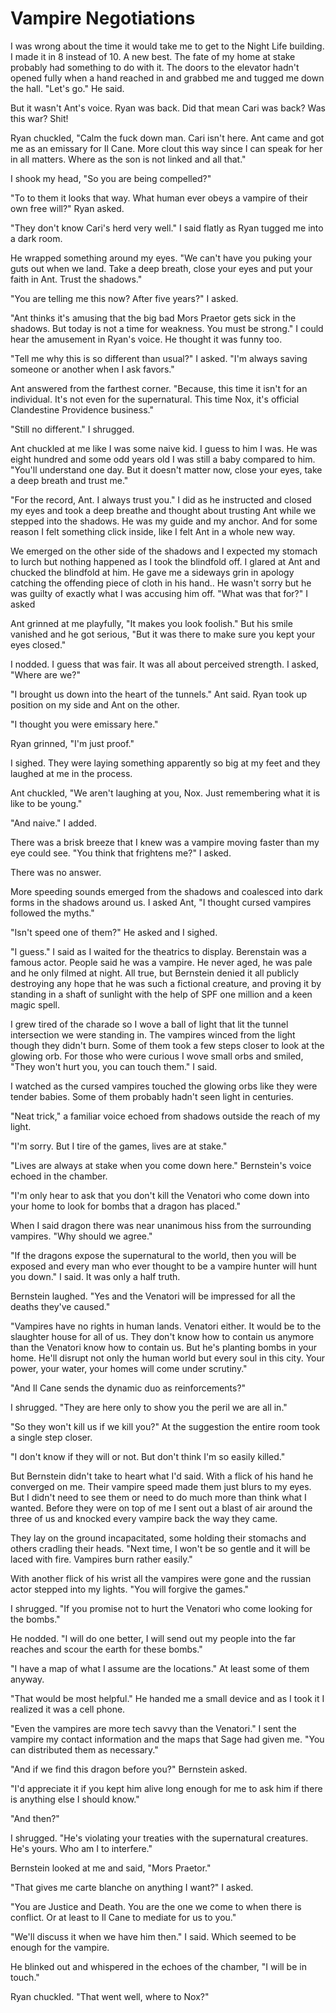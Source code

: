 #  Vampire Negotiations

I was wrong about the time it would take me to get to the Night Life building. I
made it in 8 instead of 10. A new best. The fate of my home at stake probably
had something to do with it. The doors to the elevator hadn't opened fully when
a hand reached in and grabbed me and tugged me down the hall. "Let's go." He
said.

But it wasn't Ant's voice. Ryan was back. Did that mean Cari was back? Was this
war? Shit!

Ryan chuckled, "Calm the fuck down man. Cari isn't here. Ant came and got me as
an emissary for Il Cane. More clout this way since I can speak for her in all
matters. Where as the son is not linked and all that."

I shook my head, "So you are being compelled?"

"To to them it looks that way. What human ever obeys a vampire of their own free
will?" Ryan asked.

"They don't know Cari's herd very well." I said flatly as Ryan tugged me into a
dark room.

He wrapped something around my eyes. "We can't have you puking your guts out
when we land. Take a deep breath, close your eyes and put your faith in Ant.
Trust the shadows."

"You are telling me this now? After five years?" I asked.

"Ant thinks it's amusing that the big bad Mors Praetor gets sick in the shadows.
But today is not a time for weakness. You must be strong." I could hear the
amusement in Ryan's voice. He thought it was funny too.

"Tell me why this is so different than usual?" I asked. "I'm always saving
someone or another when I ask favors."

Ant answered from the farthest corner. "Because, this time it isn't for an
individual. It's not even for the supernatural. This time Nox, it's official
Clandestine Providence business."

"Still no different." I shrugged.

Ant chuckled at me like I was some naive kid. I guess to him I was. He was eight
hundred and some odd years old I was still a baby compared to him. "You'll
understand one day. But it doesn't matter now, close your eyes, take a deep
breath and trust me."

"For the record, Ant. I always trust you." I did as he instructed and closed my
eyes and took a deep breathe and thought about trusting Ant while we stepped
into the shadows. He was my guide and my anchor. And for some reason I felt
something click inside, like I felt Ant in a whole new way.

We emerged on the other side of the shadows and I expected my stomach to lurch
but nothing happened as I took the blindfold off. I glared at Ant and chucked
the blindfold at him. He gave me a sideways grin in apology catching the
offending piece of cloth in his hand.. He wasn't sorry but he was guilty of
exactly what I was accusing him off. "What was that for?" I asked

Ant grinned at me playfully, "It makes you look foolish." But his smile vanished
and he got serious, "But it was there to make sure you kept your eyes closed."

I nodded. I guess that was fair. It was all about perceived strength. I asked,
"Where are we?"

"I brought us down into the heart of the tunnels." Ant said. Ryan took up
position on my side and Ant on the other.

"I thought you were emissary here."

Ryan grinned, "I'm just proof."

I sighed. They were laying something apparently so big at my feet and they
laughed at me in the process.

Ant chuckled, "We aren't laughing at you, Nox. Just remembering what it is like
to be young."

"And naive." I added.

There was a brisk breeze that I knew was a vampire moving faster than my eye
could see. "You think that frightens me?" I asked.

There was no answer.

More speeding sounds emerged from the shadows and coalesced into dark forms in
the shadows around us. I asked Ant, "I thought cursed vampires followed the
myths."

"Isn't speed one of them?" He asked and I sighed.

"I guess." I said as I waited for the theatrics to display. Berenstain was a
famous actor. People said he was a vampire. He never aged, he was pale and he
only filmed at night. All true, but Bernstein denied it all publicly destroying
any hope that he was such a fictional creature, and proving it by standing in a
shaft of sunlight with the help of SPF one million and a keen magic spell.

I grew tired of the charade so I wove a ball of light that lit the tunnel
intersection we were standing in. The vampires winced from the light though they
didn't burn. Some of them took a few steps closer to look at the glowing orb.
For those who were curious I wove small orbs and smiled, "They won't hurt you,
you can touch them." I said.

I watched as the cursed vampires touched the glowing orbs like they were tender
babies. Some of them probably hadn't seen light in centuries.

"Neat trick," a familiar voice echoed from shadows outside the reach of my
light.

"I'm sorry. But I tire of the games, lives are at stake."

"Lives are always at stake when you come down here." Bernstein's voice echoed in
the chamber.

"I'm only hear to ask that you don't kill the Venatori who come down into your
home to look for bombs that a dragon has placed."

When I said dragon there was near unanimous hiss from the surrounding vampires.
"Why should we agree."

"If the dragons expose the supernatural to the world, then you will be exposed
and every man who ever thought to be a vampire hunter will hunt you down." I
said. It was only a half truth.

Bernstein laughed. "Yes and the Venatori will be impressed for all the deaths
they've caused."

"Vampires have no rights in human lands. Venatori either. It would be to the
slaughter house for all of us. They don't know how to contain us anymore than
the Venatori know how to contain us. But he's planting bombs in your home. He'll
disrupt not only the human world but every soul in this city. Your power, your
water, your homes will come under scrutiny."

"And Il Cane sends the dynamic duo as reinforcements?"

I shrugged. "They are here only to show you the peril we are all in."

"So they won't kill us if we kill you?" At the suggestion the entire room took a
single step closer.

"I don't know if they will or not. But don't think I'm so easily killed."

But Bernstein didn't take to heart what I'd said. With a flick of his hand he
converged on me. Their vampire speed made them just blurs to my eyes. But I
didn't need to see them or need to do much more than think what I wanted. Before
they were on top of me I sent out a blast of air around the three of us and
knocked every vampire back the way they came.

They lay on the ground incapacitated, some holding their stomachs and others
cradling their heads. "Next time, I won't be so gentle and it will be laced with
fire. Vampires burn rather easily."

With another flick of his wrist all the vampires were gone and the russian actor
stepped into my lights. "You will forgive the games."

I shrugged. "If you promise not to hurt the Venatori who come looking for the
bombs."

He nodded. "I will do one better, I will send out my people into the far reaches
and scour the earth for these bombs."

"I have a map of what I assume are the locations." At least some of them anyway.

"That would be most helpful." He handed me a small device and as I took it I
realized it was a cell phone.

"Even the vampires are more tech savvy than the Venatori." I sent the vampire my
contact information and the maps that Sage had given me. "You can distributed
them as necessary."

"And if we find this dragon before you?" Bernstein asked.

"I'd appreciate it if you kept him alive long enough for me to ask him if there
is anything else I should know."

"And then?"

I shrugged. "He's violating your treaties with the supernatural creatures. He's
yours. Who am I to interfere."

Bernstein looked at me and said, "Mors Praetor."

"That gives me carte blanche on anything I want?" I asked.

"You are Justice and Death. You are the one we come to when there is conflict.
Or at least to Il Cane to mediate for us to you."

"We'll discuss it when we have him then." I said. Which seemed to be enough for
the vampire.

He blinked out and whispered in the echoes of the chamber, "I will be in touch."

Ryan chuckled. "That went well, where to Nox?"
